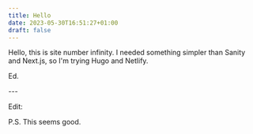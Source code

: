 ```yaml
---
title: Hello
date: 2023-05-30T16:51:27+01:00
draft: false
---
```

Hello, this is site number infinity. I needed something simpler than Sanity and Next.js, so I'm trying Hugo and Netlify.

Ed.

\-﻿--

E﻿dit:

P﻿.S. This seems good.